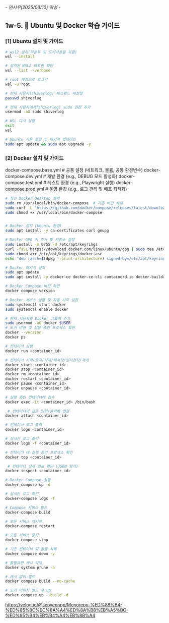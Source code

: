 ###### - 민시우(2025/03/10) 작성 -

## 1w-5. 🐳 Ubuntu 및 Docker 학습 가이드

### [1] Ubuntu 설치 및 가이드

```sh
# wsl2 설치(우분투 및 도커사용을 위함)
wsl --install

# 설치된 WSL2 배포판 확인
wsl --list --verbose

# root 계정으로 로그인
wsl -u root

# 현재 사용자(shiverlog) 패스워드 재설정
passwd shiverlog

# 현재 사용자에게(shiverlog) sudo 권한 추가
usermod -aG sudo shiverlog

# WSL 다시 실행
exit
wsl

# Ubuntu 기본 설정 및 패키지 업데이트
sudo apt update && sudo apt upgrade -y
```

### [2] Docker 설치 및 가이드

docker-compose.base.yml    # 공통 설정 (네트워크, 볼륨, 공통 환경변수)
docker-compose.dev.yml     # 개발 환경 (e.g., DEBUG 모드 활성화)
docker-compose.test.yml    # 테스트 환경 (e.g., Playwright 실행)
docker-compose.prod.yml    # 운영 환경 (e.g., 로그 관리 및 배포 최적화)

```sh
# 최신 Docker Desktop 설치
sudo rm /usr/local/bin/docker-compose  # 기존 버전 삭제
sudo curl -L "https://github.com/docker/compose/releases/latest/download/docker-compose-$(uname -s)-$(uname -m)" -o /usr/local/bin/docker-compose
sudo chmod +x /usr/local/bin/docker-compose


# Docker 설치 (Ubuntu 환경)
sudo apt install -y ca-certificates curl gnupg

# Docker GPG 키 추가 및 저장소 설정
sudo install -m 0755 -d /etc/apt/keyrings
curl -fsSL https://download.docker.com/linux/ubuntu/gpg | sudo tee /etc/apt/keyrings/docker.asc > /dev/null
sudo chmod a+r /etc/apt/keyrings/docker.asc
echo "deb [arch=$(dpkg --print-architecture) signed-by=/etc/apt/keyrings/docker.asc] https://download.docker.com/linux/ubuntu $(lsb_release -cs) stable" | sudo tee /etc/apt/sources.list.d/docker.list > /dev/null

# Docker 패키지 설치
sudo apt update
sudo apt install -y docker-ce docker-ce-cli containerd.io docker-buildx-plugin docker-compose-plugin

# Docker Compose 버젼 확인
docker compose version

# Docker 서비스 실행 및 자동 시작 설정
sudo systemctl start docker
sudo systemctl enable docker

# 현재 사용자를 Docker 그룹에 추가
sudo usermod -aG docker $USER
# 도커 버젼 및 실행 중인 프로세스 확인
docker --version
docker ps

# 컨테이너 실행
docker run <container_id>

# 컨테이너 시작/중지/삭제/재시작/일시정지/재개
docker start <container_id>
docker stop <container_id>
docker rm <container_id>
docker restart <container_id>
docker pause <container_id>
docker unpause <container_id>

# 실행 중인 컨테이너에 접속
docker exec -it <container_id> /bin/bash

 # 컨테이너의 표준 입력/출력에 연결
docker attach <container_id>

# 컨테이너 로그 출력
docker logs <container_id>

# 실시간 로그 출력
docker logs -f <container_id>

# 컨테이너 내 실행 중인 프로세스 확인
docker top <container_id>

 # 컨테이너 상세 정보 확인 (JSON 형식)
docker inspect <container_id>

# Docker Compose 실행
docker-compose up -d

# 실시간 로그 확인
docker-compose logs -f

# Compose 서비스 빌드
docker-compose build

# 모든 서비스 재시작
docker-compose restart

# 모든 서비스 중지
docker-compose stop

# 기존 컨테이너 및 볼륨 삭제
docker compose down -v

# 불필요한 캐시 삭제
docker system prune -a

# 캐시 없이 빌드
docker compose build --no-cache

# 도커 이미지 빌드 후 up
docker compose up --build -d
```
https://velog.io/@seoyeonpp/Monorepo-%ED%88%B4-%ED%85%8C%EC%8A%A4%ED%8A%B8%EB%A5%BC-%ED%95%B4%EB%B4%A4%EB%8B%A4
